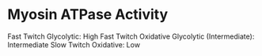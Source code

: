 # Myosin ATPase Activity

Fast Twitch Glycolytic: High
Fast Twitch Oxidative Glycolytic (Intermediate): Intermediate
Slow Twitch Oxidative: Low